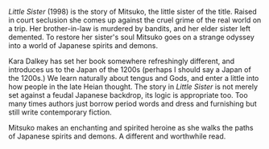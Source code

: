 *Little Sister* (1998) is the story of Mitsuko, the little sister
of the title.  Raised in court seclusion she comes up against
the cruel grime of the real world on a trip.  Her brother-in-law is
murdered by bandits, and her elder sister left demented.  To restore
her sister's soul Mitsuko goes on a strange odyssey into a world
of Japanese spirits and demons.

Kara Dalkey has set her book somewhere refreshingly different,
and introduces us to the Japan of the 1200s (perhaps I should say
a Japan of the 1200s.)  We learn naturally about tengus and
Gods, and enter a little into how people in the late Heian thought.
The story in *Little Sister* is not merely set against a feudal
Japanese backdrop, its logic is appropriate too.  Too many times
authors just borrow period words and dress and furnishing but
still write contemporary fiction.

Mitsuko makes an enchanting and spirited heroine as she walks
the paths of Japanese spirits and demons.  A different and
worthwhile read.
